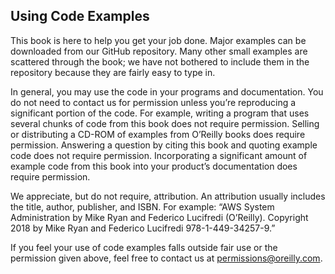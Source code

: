 ## Using Code Examples

This book is here to help you get your job done. Major examples can be downloaded
from our GitHub repository. Many other small examples are scattered through the
book; we have not bothered to include them in the repository because they are fairly
easy to type in.

In general, you may use the code in your programs and documentation. You do not
need to contact us for permission unless you’re reproducing a significant portion of
the code. For example, writing a program that uses several chunks of code from this
book does not require permission. Selling or distributing a CD-ROM of examples
from O’Reilly books does require permission. Answering a question by citing this
book and quoting example code does not require permission. Incorporating a 
significant amount of example code from this book into your product’s documentation 
does require permission.

We appreciate, but do not require, attribution. An attribution usually includes the
title, author, publisher, and ISBN. For example: “AWS System Administration by Mike
Ryan and Federico Lucifredi (O’Reilly). Copyright 2018 by Mike Ryan and Federico
Lucifredi 978-1-449-34257-9.”

If you feel your use of code examples falls outside fair use or the permission given
above, feel free to contact us at permissions@oreilly.com.
